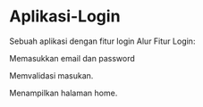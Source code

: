 # Aplikasi-Login
Sebuah aplikasi dengan fitur login
Alur Fitur Login:

Memasukkan email dan password

Memvalidasi masukan.

Menampilkan halaman home.

